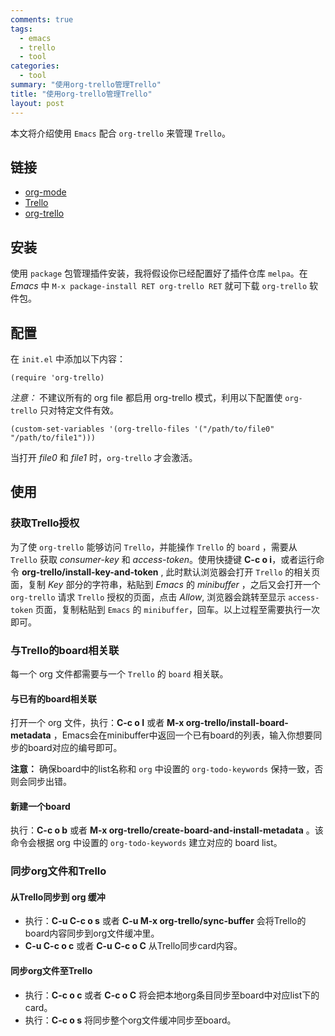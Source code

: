 ```yaml
---
comments: true
tags:
  - emacs
  - trello
  - tool
categories:
  - tool
summary: "使用org-trello管理Trello"
title: "使用org-trello管理Trello"
layout: post
---
```


本文将介绍使用 `Emacs` 配合 `org-trello` 来管理 `Trello`。

## 链接
- [org-mode](http://orgmode.org/)
- [Trello](http://trello.com/)
- [org-trello](https://org-trello.github.io/)

## 安装
使用 `package` 包管理插件安装，我将假设你已经配置好了插件仓库 `melpa`。在 *Emacs* 中 `M-x package-install RET org-trello RET` 就可下载 `org-trello` 软件包。

## 配置
在 `init.el` 中添加以下内容：

```emacs-lisp
(require 'org-trello)
```

*注意：* 不建议所有的 org file 都启用 org-trello 模式，利用以下配置使 `org-trello` 只对特定文件有效。

```emacs-lisp
(custom-set-variables '(org-trello-files '("/path/to/file0" "/path/to/file1")))
```

当打开 _file0_ 和 _file1_ 时，`org-trello` 才会激活。

## 使用
### 获取Trello授权
为了使 `org-trello` 能够访问 `Trello`，并能操作 `Trello` 的 `board` ，需要从 `Trello` 获取 *consumer-key* 和 *access-token*。使用快捷键 **C-c o i**，或者运行命令 **org-trello/install-key-and-token** , 此时默认浏览器会打开 `Trello` 的相关页面，复制 *Key* 部分的字符串，粘贴到 *Emacs* 的 *minibuffer* ，之后又会打开一个 `org-trello` 请求 `Trello` 授权的页面，点击 *Allow*, 浏览器会跳转至显示 `access-token` 页面，复制粘贴到 `Emacs` 的 `minibuffer`，回车。以上过程至需要执行一次即可。

### 与Trello的board相关联
每一个 org 文件都需要与一个 `Trello` 的 `board` 相关联。

#### 与已有的board相关联
打开一个 org 文件，执行：**C-c o I** 或者 **M-x org-trello/install-board-metadata** ，Emacs会在minibuffer中返回一个已有board的列表，输入你想要同步的board对应的编号即可。

**注意：** 确保board中的list名称和 `org` 中设置的 `org-todo-keywords` 保持一致，否则会同步出错。

<!-- more -->

#### 新建一个board
执行：**C-c o b** 或者 **M-x org-trello/create-board-and-install-metadata** 。该命令会根据 org 中设置的 `org-todo-keywords` 建立对应的 board list。

### 同步org文件和Trello

#### 从Trello同步到 org 缓冲
- 执行：**C-u C-c o s** 或者 **C-u M-x org-trello/sync-buffer** 会将Trello的board内容同步到org文件缓冲里。
- **C-u C-c o c** 或者 **C-u C-c o C** 从Trello同步card内容。

#### 同步org文件至Trello
- 执行：**C-c o c** 或者 **C-c o C** 将会把本地org条目同步至board中对应list下的card。
- 执行：**C-c o s** 将同步整个org文件缓冲同步至board。




